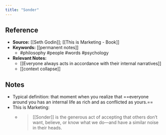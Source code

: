 ```yaml
---
title: "Sonder"
---
```

## Reference
- **Source:** [[Seth Godin]]; [[This is Marketing - Book]]
- **Keywords:** [[permanent notes]]
	- #philosophy #people #words #psychology 
- **Relevant Notes:**
	- [[Everyone always acts in accordance with their internal narratives]]
	- [[context collapse]]
## Notes
- Typical definition: that moment when you realize that ==everyone around you has an internal life as rich and as conflicted as yours.==
- This is Marketing:
	- >[[Sonder]] is the generous act of accepting that others don’t want, believe, or know what we do—and have a similar noise in their heads.